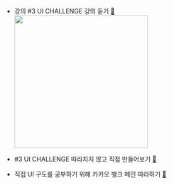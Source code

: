 - 강의 #3 UI CHALLENGE 강의 듣기 [📌](https://github.com/GangOn0215/flutter-zero/tree/5dedd745ee7640f9e4d668615ce22ea408604db5/a02_ui)
    <img src="https://github.com/GangOn0215/flutter-zero/assets/96044518/d2376662-6625-4b35-ad05-7bc0d5d3b51f" width="300" >
    
- #3 UI CHALLENGE 따라치지 않고 직접 만들어보기 [📌](https://github.com/GangOn0215/flutter-zero/tree/5dedd745ee7640f9e4d668615ce22ea408604db5/a02_ui_copy)

- 직접 UI 구도를 공부하기 위해 카카오 뱅크 메인 따라하기 [📌](https://github.com/GangOn0215/flutter-zero/tree/5dedd745ee7640f9e4d668615ce22ea408604db5/a02_ui_practice)